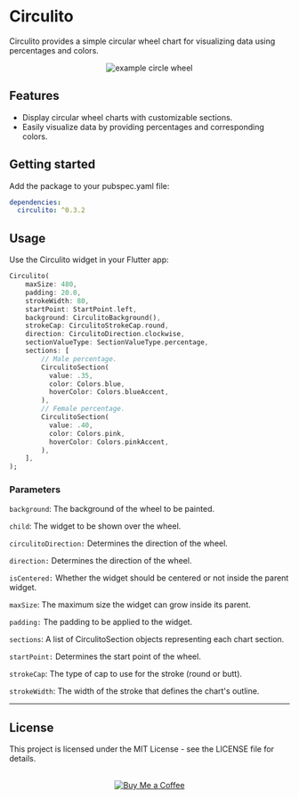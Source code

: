 # Circulito

Circulito provides a simple circular wheel chart for visualizing data using percentages and colors.

<div align="center">
<img src='https://user-images.githubusercontent.com/138328831/263871505-d39bc60c-261f-448f-91a6-5605ad1e4f2d.png' alt='example circle wheel'>

</div>

## Features

- Display circular wheel charts with customizable sections.
- Easily visualize data by providing percentages and corresponding colors.

## Getting started

Add the package to your pubspec.yaml file:

```yml
dependencies:
  circulito: ^0.3.2
```

## Usage

Use the Circulito widget in your Flutter app:

```dart
Circulito(
    maxSize: 480,
    padding: 20.0,
    strokeWidth: 80,
    startPoint: StartPoint.left,
    background: CirculitoBackground(),
    strokeCap: CirculitoStrokeCap.round,
    direction: CirculitoDirection.clockwise,
    sectionValueType: SectionValueType.percentage,
    sections: [
        // Male percentage.
        CirculitoSection(
          value: .35,
          color: Colors.blue,
          hoverColor: Colors.blueAccent,
        ),
        // Female percentage.
        CirculitoSection(
          value: .40,
          color: Colors.pink,
          hoverColor: Colors.pinkAccent,
        ),
    ],
);
```

### Parameters

<!-- Sort alphabetically -->

`background`: The background of the wheel to be painted.

`child`: The widget to be shown over the wheel.

`circulitoDirection:` Determines the direction of the wheel.

`direction:` Determines the direction of the wheel.

`isCentered:` Whether the widget should be centered or not inside the parent widget.

`maxSize`: The maximum size the widget can grow inside its parent.

`padding:` The padding to be applied to the widget.

`sections`: A list of CirculitoSection objects representing each chart section.

`startPoint:` Determines the start point of the wheel.

`strokeCap`: The type of cap to use for the stroke (round or butt).

`strokeWidth`: The width of the stroke that defines the chart's outline.

---

## License

This project is licensed under the MIT License - see the LICENSE file for details.
<br><br>

<div align="center">
  <a href="https://www.buymeacoffee.com/kegadev">
    <img src="https://img.buymeacoffee.com/button-api/?text=Buy%20me%20a%20coffee&emoji=&slug=kegadev&button_colour=FFDD00&font_colour=000000&font_family=Arial&outline_colour=000000&coffee_colour=ffffff" alt="Buy Me a Coffee">
  </a>
</div>
